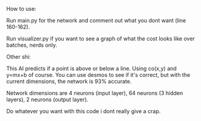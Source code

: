 How to use:

Run main.py for the network and comment out what you dont want (line 160-162).

Run visualizer.py if you want to see a graph of what the cost looks like over batches, nerds only.


Other shi:

This AI predicts if a point is above or below a line. Using co(x,y) and y=mx+b of course. You can use desmos to see if it's correct, but with the current dimensions, the network is 93% accurate.

Network dimensions are 4 neurons (input layer), 64 neurons (3 hidden layers), 2 neurons (output layer).

Do whatever you want with this code i dont really give a crap.
